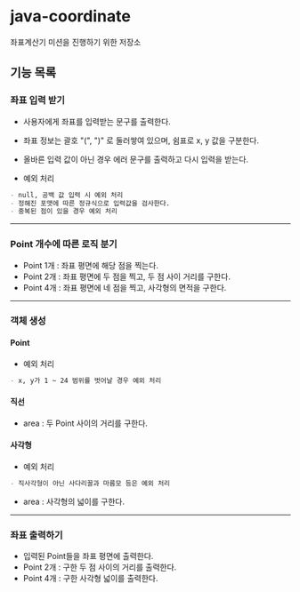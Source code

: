 # java-coordinate
좌표계산기 미션을 진행하기 위한 저장소

## 기능 목록

### 좌표 입력 받기

- 사용자에게 좌표를 입력받는 문구를 출력한다.
- 좌표 정보는 괄호 "(", ")" 로 둘러쌓여 있으며, 쉼표로 x, y 값을 구분한다.
- 올바른 입력 값이 아닌 경우 에러 문구를 출력하고 다시 입력을 받는다.

- 예외 처리

```markdown
- null, 공백 값 입력 시 예외 처리
- 정해진 포맷에 따른 정규식으로 입력값을 검사한다. 
- 중복된 점이 있을 경우 예외 처리
```

___

### Point 개수에 따른 로직 분기

- Point 1개 : 좌표 평면에 해당 점을 찍는다.
- Point 2개 : 좌표 평면에 두 점을 찍고, 두 점 사이 거리를 구한다.
- Point 4개 : 좌표 평면에 네 점을 찍고, 사각형의 면적을 구한다.

___

### 객체 생성

#### Point 

- 예외 처리

```markdown
- x, y가 1 ~ 24 범위를 벗어날 경우 예외 처리
```

#### 직선

- area : 두 Point 사이의 거리를 구한다.

#### 사각형

- 예외 처리

```markdown
- 직사각형이 아닌 사다리꼴과 마름모 등은 예외 처리
```

- area : 사각형의 넓이를 구한다.

___

### 좌표 출력하기

- 입력된 Point들을 좌표 평면에 출력한다.
- Point 2개 : 구한 두 점 사이의 거리를 출력한다.
- Point 4개 : 구한 사각형 넓이를 출력한다.